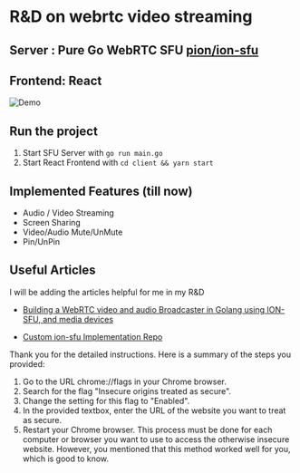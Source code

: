 # R&D on webrtc video streaming  
## Server : Pure Go WebRTC SFU [pion/ion-sfu](https://github.com/pion/ion-sfu)
## Frontend: React

![Demo](./demo.gif)

## Run the project
1. Start SFU Server with `go run main.go`
2. Start React Frontend with `cd client && yarn start`

## Implemented Features (till now)

* Audio / Video Streaming
* Screen Sharing
* Video/Audio Mute/UnMute
* Pin/UnPin
## Useful Articles

I will be adding the articles helpful for me in my R&D 

* [Building a WebRTC video and audio Broadcaster in Golang using ION-SFU, and media devices](https://gabrieltanner.org/blog/broadcasting-ion-sfu)

* [Custom ion-sfu Implementation Repo](https://github.com/dipeshdulal/custom-ion-sfu)

Thank you for the detailed instructions. Here is a summary of the steps you provided:

1. Go to the URL chrome://flags in your Chrome browser.
2. Search for the flag "Insecure origins treated as secure".
3. Change the setting for this flag to "Enabled".
4. In the provided textbox, enter the URL of the website you want to treat as secure.
5. Restart your Chrome browser.
This process must be done for each computer or browser you want to use to access the otherwise insecure website. However, you mentioned that this method worked well for you, which is good to know.
